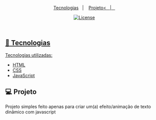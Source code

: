 <p align="center">
  <a href="#-tecnologias">Tecnologias</a>&nbsp;&nbsp;&nbsp;|&nbsp;&nbsp;&nbsp;
  <a href="#-projeto">Projeto<&nbsp;&nbsp;&nbsp;|&nbsp;&nbsp;&nbsp;
</p>

<p align="center">
  <img  src="https://img.shields.io/static/v1?label=license&message=MIT&color=8257E6&labelColor=121214" alt="License">
</p>

<br>

## 🚀 Tecnologias

Tecnologias utilizadas:
- [HTML](https://developer.mozilla.org/pt-BR/docs/Web/HTML)
- [CSS](https://developer.mozilla.org/pt-BR/docs/Web/CSS)
- [JavaScript](https://www.javascript.com/)

## 💻 Projeto

Projeto simples feito apenas para criar um(a) efeito/animação de texto dinâmico com javascript